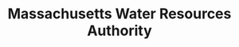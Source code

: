 ---
layout: repo
title: "Massachusetts Water Resources Authority"
id: 17640
permalink: repos/17640/
---